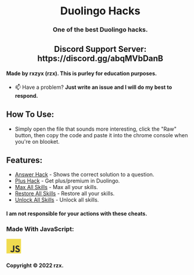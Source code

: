 <h1 align="center">Duolingo Hacks</h1>
<h3 align="center">One of the best Duolingo hacks.</h3>
<h2 align="center">Discord Support Server: https://discord.gg/abqMVbDanB</h2>

#### Made by rxzyx (rzx). This is purley for education purposes.
- 📫 Have a problem? **Just write an issue and I will do my best to respond.**

## How To Use:

- Simply open the file that sounds more interesting, click the "Raw" button, then copy the code and paste it into the chrome console when you're on blooket.

## Features:
- <a href="https://github.com/rxzyx/Duolingo-Hacks/blob/main/Answer%20Hack.js">Answer Hack</a> - Shows the correct solution to a question.
- <a href="https://github.com/rxzyx/Duolingo-Hacks/blob/main/Plus%20Hack.js">Plus Hack</a> - Get plus/premium in Duolingo.
- <a href="https://github.com/rxzyx/Duolingo-Hacks/blob/main/Max%20All%20Skills.js">Max All Skills</a> - Max all your skills.
- <a href="https://github.com/rxzyx/Duolingo-Hacks/blob/main/Restore%20All%20Skills.js">Restore All Skills</a> - Restore all your skills.
- <a href="https://github.com/rxzyx/Duolingo-Hacks/blob/main/Unlock%20All%20Skills.js">Unlock All Skills</a> - Unlock all skills.
    

#### I am not responsible for your actions with these cheats.

<h3 align="left">Made With JavaScript:</h3>
<p align="left"> <a href="https://developer.mozilla.org/en-US/docs/Web/JavaScript" target="_blank" rel="noreferrer"> <img src="https://raw.githubusercontent.com/devicons/devicon/master/icons/javascript/javascript-original.svg" alt="javascript" width="40" height="40"/> </a> </p>

#### Copyright &copy; 2022 rzx.
